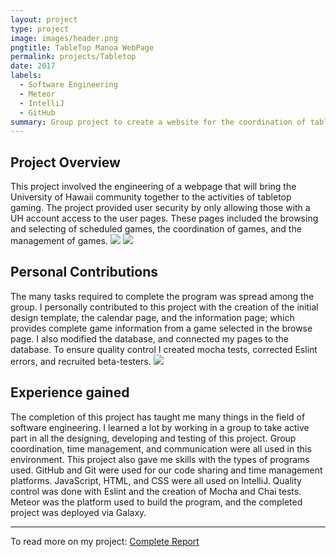 ```yaml
---
layout: project
type: project
image: images/header.png
pngtitle: TableTop Manoa WebPage
permalink: projects/Tabletop
date: 2017
labels:
  - Software Engineering
  - Meteor
  - IntelliJ
  - GitHub
summary: Group project to create a website for the coordination of tabletop games 
---
```


## Project Overview
This project involved the engineering of a webpage that will bring the University of Hawaii community together to the activities of tabletop gaming. The project provided user security by only allowing those with a UH account access to the user pages. These pages included the browsing and selecting of scheduled games, the coordination of games, and the management of games.
<img class="ui medium left image" src="https://cloud.githubusercontent.com/assets/17040099/24215014/7f8513f6-0edb-11e7-9885-ae784b995aca.png">
<img class="ui medium right floated image" src="https://cloud.githubusercontent.com/assets/17040099/25885369/b5a56b64-34f3-11e7-814b-779a9f80d5e5.png">

## Personal Contributions
The many tasks required to complete the program was spread among the group. I personally contributed to this project with the creation of the initial design template, the calendar page, and the information page; which provides complete game information from a game selected in the browse page. I also modified the database, and connected my pages to the database. To ensure quality control I created mocha tests, corrected Eslint errors, and recruited beta-testers. 
<img class="ui medium right floated image" src="https://cloud.githubusercontent.com/assets/17040099/25885276/50d26bce-34f3-11e7-97db-78690a69b5cd.png">
## Experience gained
The completion of this project has taught me many things in the field of software engineering. I learned a lot by working in a group to take active part in all the designing, developing and testing of this project. Group coordination, time management, and communication were all used in this environment.  This project also gave me skills with the types of programs used. GitHub and Git were used for our code sharing and time management platforms. JavaScript, HTML, and CSS were all used on IntelliJ. Quality control was done with Eslint and the creation of Mocha and Chai tests. Meteor was the platform used to build the program, and the completed project was deployed via Galaxy.
<hr>
To read more on my project: <a href=" https://tabletopmanoa.github.io/)."><i class="large github icon "></i>Complete Report</a>

